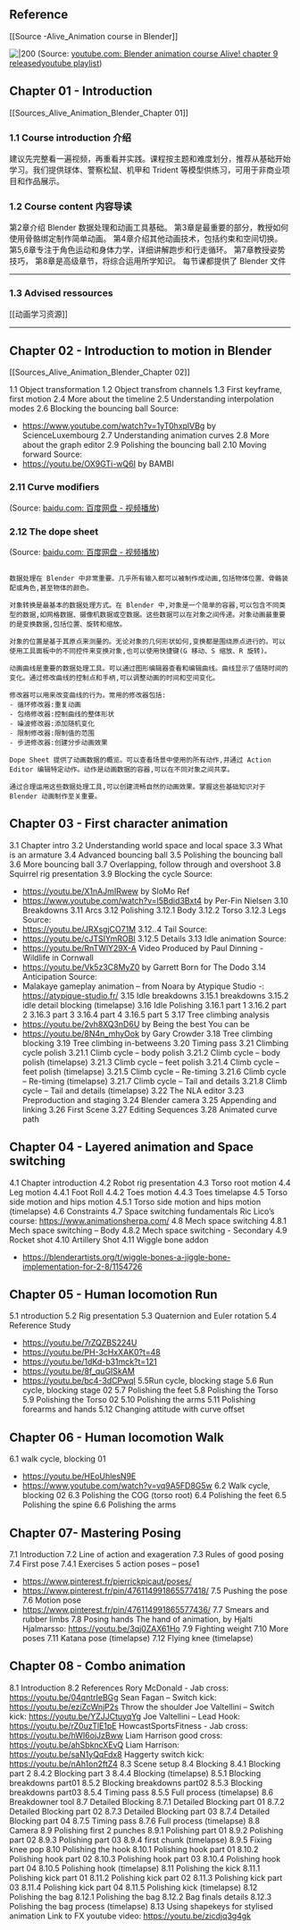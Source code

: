 ## Reference

[[Source -Alive_Animation course in Blender]]


![|200](https://i.ytimg.com/vi/Pblb2vCsBKs/hqdefault.jpg)
(Source:  [youtube.com: Blender animation course Alive! chapter 9 released](https://youtu.be/Pblb2vCsBKs?t=1)[youtube playlist](https://www.youtube.comhttps://www.youtube.com/redirect?event=infocard&redir_token=QUFFLUhqbkNkYjBtVThYMGJVN3lVSGptTlZuTWVTOV9iZ3xBQ3Jtc0tsR25fUk9TQkRnOVlqdjZDNF9faE9LVm40X2o4OTdCUTdyU2ZZUzlSQ19ZR29fWXhRSEQzMXNzV3FrQ3VkTU1saUw1M0F3VlRRVVpUczJoa2NhWmFlVG9fbFhpUnNNLXFaZXNYd1hqbGFLUU13UHEyUQ&q=https%3A%2F%2Fwww.p2design-academy.com%2Fp%2Falive-animation-course-in-blender))

## Chapter 01 - Introduction
[[Sources_Alive_Animation_Blender_Chapter 01]]

### 1.1 Course introduction 介绍
建议先完整看一遍视频，再重看并实践。课程按主题和难度划分，推荐从基础开始学习。我们提供球体、警察松鼠、机甲和 Trident 等模型供练习，可用于非商业项目和作品展示。

### 1.2 Course content 内容导读

第2章介绍 Blender 数据处理和动画工具基础。
第3章是最重要的部分，教授如何使用骨骼绑定制作简单动画。
第4章介绍其他动画技术，包括约束和空间切换。
第5,6章专注于角色运动和身体力学，详细讲解跑步和行走循环。
第7章教授姿势技巧，
第8章是高级章节，将综合运用所学知识。
每节课都提供了 Blender 文件

---


### 1.3 Advised ressources 
[[动画学习资源]]



---


## Chapter 02 - Introduction to motion in Blender
[[Sources_Alive_Animation_Blender_Chapter 02]]

1.1 Object transformation
1.2 Object transfrom channels
1.3 First keyframe, first motion
2.4 More about the timeline
2.5 Understanding interpolation modes
2.6 Blocking the bouncing ball
Source:
- https://www.youtube.com/watch?v=1yT0hxplVBg by ScienceLuxembourg
2.7 Understanding animation curves
2.8 More about the graph editor
2.9 Polishing the bouncing ball
2.10 Moving forward
Source:
- https://youtu.be/OX9GTi-wQ6I by BAMBI
### 2.11 Curve modifiers


(Source:  [baidu.com: 百度网盘 - 视频播放](https://pan.baidu.com/pfile/video?path=%2F%E6%88%91%E7%9A%84%E6%95%99%E7%A8%8B%2FBlender%2FAnimation%2FAlive!%20Animation%20course%20in%20Blender%2Fchapter-02%2F02-11-Curve%20modifiers.mp4&theme=light&from=home))

### 2.12 The dope sheet

(Source:  [baidu.com: 百度网盘 - 视频播放](https://pan.baidu.com/pfile/video?path=%2F%E6%88%91%E7%9A%84%E6%95%99%E7%A8%8B%2FBlender%2FAnimation%2FAlive!%20Animation%20course%20in%20Blender%2Fchapter-02%2F02-12-Dope%20sheet.mp4&theme=light&from=home))


```

数据处理在 Blender 中非常重要。几乎所有输入都可以被制作成动画,包括物体位置、骨骼装配或角色,甚至物体的颜色。

对象转换是最基本的数据处理方式。在 Blender 中,对象是一个简单的容器,可以包含不同类型的数据,如网格数据、摄像机数据或空数据。这些数据可以在对象之间传递。对象动画最重要的是变换数据,包括位置、旋转和缩放。

对象的位置是基于其原点来测量的。无论对象的几何形状如何,变换都是围绕原点进行的。可以使用工具面板中的不同控件来变换对象,也可以使用快捷键(G 移动、S 缩放、R 旋转)。

动画曲线是重要的数据处理工具。可以通过图形编辑器查看和编辑曲线。曲线显示了值随时间的变化。通过修改曲线的控制点和手柄,可以调整动画的时间和空间变化。

修改器可以用来改变曲线的行为。常用的修改器包括:
- 循环修改器:重复动画
- 包络修改器:控制曲线的整体形状
- 噪波修改器:添加随机变化
- 限制修改器:限制值的范围
- 步进修改器:创建分步动画效果

Dope Sheet 提供了动画数据的概览。可以查看场景中使用的所有动作,并通过 Action Editor 编辑特定动作。动作是动画数据的容器,可以在不同对象之间共享。

通过合理运用这些数据处理工具,可以创建流畅自然的动画效果。掌握这些基础知识对于 Blender 动画制作至关重要。
```

## Chapter 03 - First character animation

3.1 Chapter intro
3.2 Understanding world space and local space
3.3 What is an armature
3.4 Advanced bouncing ball
3.5 Polishing the bouncing ball
3.6 More bouncing ball
3.7 Overlapping, follow through and overshoot
3.8 Squirrel rig presentation
3.9 Blocking the cycle
Source:
- https://youtu.be/X1nAJmIRwew by SloMo Ref
- https://www.youtube.com/watch?v=l5Bdid3Bxt4 by Per-Fin Nielsen
3.10 Breakdowns
3.11 Arcs
3.12 Polishing
3.12.1 Body
3.12.2 Torso
3.12.3 Legs
Source:
- https://youtu.be/JRXsgjCO71M
3.12..4 Tail
Source:
- https://youtu.be/cJTSIYmROBI
3.12.5 Details
3.13 Idle animation
Source:
- https://youtu.be/RnTWlY29X-A Video Produced by Paul Dinning - Wildlife in Cornwall
- https://youtu.be/Vk5z3C8MyZ0 by Garrett Born for The Dodo
3.14 Anticipation
Source:
- Malakaye gameplay animation – from Noara by Atypique Studio -: https://atypique-studio.fr/
3.15 Idle breakdowns
3.15.1 breakdowns
3.15.2 idle detail blocking (timelapse)
3.16 Idle Polishing
3.16.1 part 1
3.16.2 part 2
3.16.3 part 3
3.16.4 part 4
3.16.5 part 5
3.17 Tree climbing analysis
- https://youtu.be/2vh8XQ3nD6U by Being the best You can be
- https://youtu.be/8N4n_mhyOok by Gary Crowder
3.18 Tree climbing blocking
3.19 Tree climbing in-betweens
3.20 Timing pass
3.21 Climbing cycle polish
3.21.1 Climb cycle – body polish
3.21.2 Climb cycle – body polish (timelapse)
3.21.3 Climb cycle – feet polish
3.21.4 Climb cycle – feet polish (timelapse)
3.21.5 Climb cycle – Re-timing
3.21.6 Climb cycle – Re-timing (timelapse)
3.21.7 Climb cycle – Tail and details
3.21.8 Climb cycle – Tail and details (timelapse)
3.22 The NLA editor
3.23 Preproduction and staging
3.24 Blender camera
3.25 Appending and linking
3.26 First Scene
3.27 Editing Sequences
3.28 Animated curve path 

## Chapter 04 - Layered animation and Space switching

4.1 Chapter introduction
4.2 Robot rig presentation
4.3 Torso root motion
4.4 Leg motion
4.4.1 Foot Roll
4.4.2 Toes motion
4.4.3 Toes timelapse
4.5 Torso side motion and hips motion
4.5.1 Torso side motion and hips motion (timelapse)
4.6 Constraints
4.7 Space switching fundamentals
Ric Lico’s course: https://www.animationsherpa.com/
4.8 Mech space switching
4.8.1 Mech space switching – Body
4.8.2 Mech space switching - Secondary
4.9 Rocket shot
4.10 Artillery Shot
4.11 Wiggle bone addon
- https://blenderartists.org/t/wiggle-bones-a-jiggle-bone-implementation-for-2-8/1154726

## Chapter 05 - Human locomotion Run

5.1 ntroduction
5.2 Rig presentation
5.3 Quaternion and Euler rotation
5.4 Reference Study
- https://youtu.be/7rZQZBS224U
- https://youtu.be/PH-3cHxXAK0?t=48
- https://youtu.be/1dKd-b31mck?t=121
- https://youtu.be/8f_quGISkAM
- https://youtu.be/bc4-3dCPwqI
5.5Run cycle, blocking stage
5.6 Run cycle, blocking stage 02
5.7 Polishing the feet
5.8 Polishing the Torso
5.9 Polishing the Torso 02
5.10 Polishing the arms
5.11 Polishing forearms and hands
5.12 Changing attitude with curve offset

## Chapter 06 - Human locomotion Walk

6.1 walk cycle, blocking 01
- https://youtu.be/HEoUhlesN9E
- https://www.youtube.com/watch?v=vq9A5FD8G5w
6.2 Walk cycle, blocking 02
6.3 Polishing the COG (torso root)
6.4 Polishing the feet
6.5 Polishing the spine
6.6 Polishing the arms

## Chapter 07- Mastering Posing

7.1 Introduction
7.2 Line of action and exageration
7.3 Rules of good posing
7.4 First pose
7.4.1 Exercises 5 action poses – pose1
- https://www.pinterest.fr/pierrickpicaut/poses/
- https://www.pinterest.fr/pin/476114991865577418/
7.5 Pushing the pose
7.6 Motion pose
- https://www.pinterest.fr/pin/476114991865577436/
7.7 Smears and rubber limbs
7.8 Posing hands
The hand of animation, by Hjalti Hjalmarsso: https://youtu.be/3qj0ZAX61Ho
7.9 Fighting weight
7.10 More poses
7.11 Katana pose (timelapse)
7.12 Flying knee (timelapse)

## Chapter 08 - Combo animation

8.1 Introduction
8.2 References
Rory McDonald - Jab cross: https://youtu.be/04qntrIeBGg
Sean Fagan – Switch kick: https://youtu.be/eziZcWnjP2s
Throw the shoulder
Joe Valtellini – Switch kick: https://youtu.be/YZJJCtuyqYg
Joe Valtellini – Lead Hook: https://youtu.be/rZ0uzTlE1pE
HowcastSportsFitness - Jab cross: https://youtu.be/hWI6ojJzBww
Liam Harrison good cross: https://youtu.be/ahSbkncXEvQ
Liam Harrison: https://youtu.be/saN1yQqFdx8
Haggerty switch kick: https://youtu.be/nAh1on2ftZ4
8.3 Scene setup
8.4 Blocking
8.4.1 Blocking part 2
8.4.2 Blocking part 3
8.4.4 Blocking (timelapse)
8.5.1 Blocking breakdowns part01
8.5.2 Blocking breakdowns part02
8.5.3 Blocking breakdowns part03
8.5.4 Timing pass
8.5.5 Full process (timelapse)
8.6 Breakdowner tool
8.7 Detailed Blocking
8.7.1 Detailed Blocking part 01
8.7.2 Detailed Blocking part 02
8.7.3 Detailed Blocking part 03
8.7.4 Detailed Blocking part 04
8.7.5 Timing pass
8.7.6 Full process (timelapse)
8.8 Camera
8.9 Polishing first 2 punches
8.9.1 Polishing part 01
8.9.2 Polishing part 02
8.9.3 Polishing part 03
8.9.4 first chunk (timelapse)
8.9.5 Fixing knee pop
8.10 Polishing the hook
8.10.1 Polishing hook part 01
8.10.2 Polishing hook part 02
8.10.3 Polishing hook part 03
8.10.4 Polishing hook part 04
8.10.5 Polishing hook (timelapse)
8.11 Polishing the kick
8.11.1 Polishing kick part 01
8.11.2 Polishing kick part 02
8.11.3 Polishing kick part 03
8.11.4 Polishing kick part 04
8.11.5 Polishing kick (timelapse)
8.12 Polishing the bag
8.12.1 Polishing the bag
8.12.2 Bag finals details
8.12.3 Polishing the bag process (timelapse)
8.13 Using shapekeys for stylised animation
Link to FX youtube video: https://youtu.be/zicdjq3g4gk